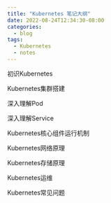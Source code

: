 ```yaml
---
title: "Kubernetes 笔记大纲"
date: 2022-08-24T12:34:30-08:00
categories:
  - blog
tags:
  - Kubernetes
  - notes
---
```


初识Kubernetes

Kubernetes集群搭建

深入理解Pod

深入理解Service

Kubernetes核心组件运行机制

Kubernetes网络原理

Kubernetes存储原理

Kubernetes运维

Kubernetes常见问题